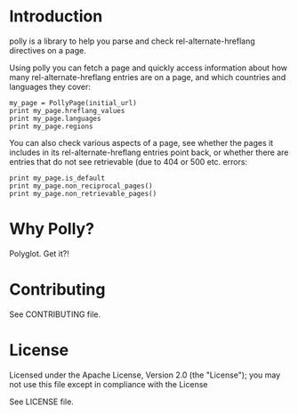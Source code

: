 # Introduction

polly is a library to help you parse and check rel-alternate-hreflang directives on a page.

Using polly you can fetch a page and quickly access information about how many rel-alternate-hreflang entries are on a page, and which countries and languages they cover:

	my_page = PollyPage(initial_url)
	print my_page.hreflang_values
	print my_page.languages
	print my_page.regions

You can also check various aspects of a page, see whether the pages it includes in its rel-alternate-hreflang entries point back, or whether there are entries that do not see retrievable (due to 404 or 500 etc. errors:

	print my_page.is_default
	print my_page.non_reciprocal_pages()
	print my_page.non_retrievable_pages()

# Why Polly?

Polyglot. Get it?!

# Contributing

See CONTRIBUTING file.

# License

Licensed under the Apache License, Version 2.0 (the "License");
you may not use this file except in compliance with the License

See LICENSE file.
